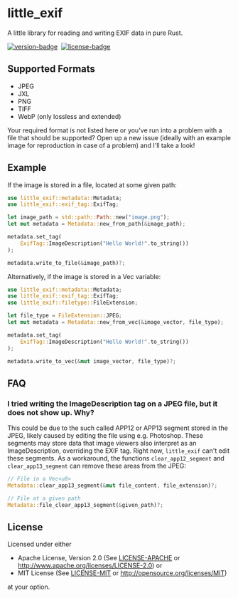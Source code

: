 # little\_exif

A little library for reading and writing EXIF data in pure Rust.

[![version-badge][]][version]&nbsp;
[![license-badge][]][license]&nbsp;

[version-badge]: https://img.shields.io/crates/v/little_exif.svg
[version]: https://crates.io/crates/little_exif
[license-badge]: https://img.shields.io/crates/l/little_exif.svg
[license]: https://github.com/TechnikTobi/little_exif#license

## Supported Formats
- JPEG
- JXL
- PNG
- TIFF
- WebP (only lossless and extended)

Your required format is not listed here or you've run into a problem with a file that should be supported? Open up a new issue (ideally with an example image for reproduction in case of a problem) and I'll take a look!

## Example

If the image is stored in a file, located at some given path:

```rust
use little_exif::metadata::Metadata;
use little_exif::exif_tag::ExifTag;

let image_path = std::path::Path::new("image.png");
let mut metadata = Metadata::new_from_path(&image_path);

metadata.set_tag(
    ExifTag::ImageDescription("Hello World!".to_string())
);

metadata.write_to_file(&image_path)?;
```

Alternatively, if the image is stored in a Vec<u8> variable:

```rust
use little_exif::metadata::Metadata;
use little_exif::exif_tag::ExifTag;
use little_exif::filetype::FileExtension;

let file_type = FileExtension::JPEG;
let mut metadata = Metadata::new_from_vec(&image_vector, file_type);

metadata.set_tag(
    ExifTag::ImageDescription("Hello World!".to_string())
);

metadata.write_to_vec(&mut image_vector, file_type)?;
```

## FAQ

### I tried writing the ImageDescription tag on a JPEG file, but it does not show up. Why?

This could be due to the such called APP12 or APP13 segment stored in the JPEG, likely caused by editing the file using e.g. Photoshop. These segments may store data that image viewers also interpret as an ImageDescription, overriding the EXIF tag. Right now, ```little_exif``` can't edit these segments. As a workaround, the functions ```clear_app12_segment``` and ```clear_app13_segment``` can remove these areas from the JPEG:

```rust
// File in a Vec<u8>
Metadata::clear_app13_segment(&mut file_content, file_extension)?;

// File at a given path
Metadata::file_clear_app13_segment(&given_path)?;
```


## License

Licensed under either

- Apache License, Version 2.0 (See [LICENSE-APACHE](LICENSE-APACHE) or http://www.apache.org/licenses/LICENSE-2.0) or
- MIT License (See [LICENSE-MIT](LICENSE-MIT) or http://opensource.org/licenses/MIT)

at your option.
